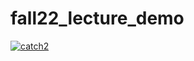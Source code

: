 # fall22_lecture_demo

[![catch2](https://github.com/CSCI-3010-CUBoulder/fall22_lecture_demo/actions/workflows/main.yml/badge.svg)](https://github.com/CSCI-3010-CUBoulder/fall22_lecture_demo/actions/workflows/main.yml)
